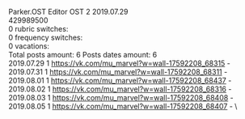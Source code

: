 Parker.OST	Editor OST 2 2019.07.29\
429989500\
0 rubric switches:\
0 frequency switches:\
0 vacations:\
Total posts amount: 6	Posts dates amount: 6\
2019.07.29 1 https://vk.com/mu_marvel?w=wall-17592208_68315 - \
2019.07.31 1 https://vk.com/mu_marvel?w=wall-17592208_68311 - \
2019.08.01 1 https://vk.com/mu_marvel?w=wall-17592208_68437 - \
2019.08.02 1 https://vk.com/mu_marvel?w=wall-17592208_68316 - \
2019.08.03 1 https://vk.com/mu_marvel?w=wall-17592208_68408 - \
2019.08.05 1 https://vk.com/mu_marvel?w=wall-17592208_68407 - \
